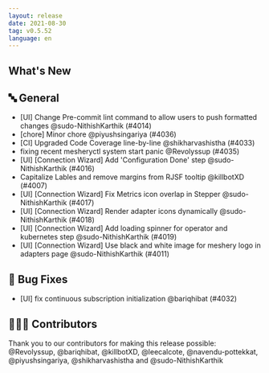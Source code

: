 ```yaml
---
layout: release
date: 2021-08-30
tag: v0.5.52
language: en
---
```


## What's New
## 🔤 General
- [UI] Change Pre-commit lint command to allow users to push formatted changes @sudo-NithishKarthik (#4014)
- [chore] Minor chore @piyushsingariya (#4036)
- [CI] Upgraded Code Coverage line-by-line @shikharvashistha (#4033)
- fixing recent mesheryctl system start panic  @Revolyssup (#4035)
- [UI] [Connection Wizard] Add 'Configuration Done' step  @sudo-NithishKarthik (#4016)
- Capitalize Lables and remove margins from RJSF tooltip @killbotXD (#4007)
- [UI] [Connection Wizard] Fix Metrics icon overlap in Stepper @sudo-NithishKarthik (#4017)
- [UI] [Connection Wizard] Render adapter icons dynamically @sudo-NithishKarthik (#4018)
- [UI] [Connection Wizard] Add loading spinner for operator and kubernetes step @sudo-NithishKarthik (#4019)
- [UI] [Connection Wizard] Use black and white image for meshery logo in adapters page @sudo-NithishKarthik (#4011)

## 🐛 Bug Fixes

- [UI] fix continuous subscription initialization @bariqhibat (#4032)

## 👨🏽‍💻 Contributors

Thank you to our contributors for making this release possible:
@Revolyssup, @bariqhibat, @killbotXD, @leecalcote, @navendu-pottekkat, @piyushsingariya, @shikharvashistha and @sudo-NithishKarthik
